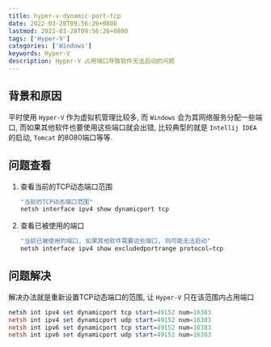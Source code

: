 ```yaml
---
title: hyper-v-dynamic-port-tcp
date: 2022-03-28T09:56:26+0800
lastmod: 2022-03-28T09:56:26+0800
tags: ['Hyper-V']
categories: ['Windows']
keywords: Hyper-V
description: Hyper-V 占用端口导致软件无法启动的问题
---
```

## 背景和原因

平时使用 `Hyper-V` 作为虚拟机管理比较多, 而 `Windows` 会为其网络服务分配一些端口, 而如果其他软件也要使用这些端口就会出错, 比较典型的就是 `Intellij IDEA` 的启动, `Tomcat` 的8080端口等等.

## 问题查看

1. 查看当前的TCP动态端口范围

   ```powershell
   "当前的TCP动态端口范围"
   netsh interface ipv4 show dynamicport tcp
   ```

2. 查看已被使用的端口

   ```powershell
   "当前已被使用的端口, 如果其他软件需要这些端口, 则可能无法启动"
   netsh interface ipv4 show excludedportrange protocol=tcp
   ```

## 问题解决

解决办法就是重新设置TCP动态端口的范围, 让 `Hyper-V` 只在该范围内占用端口

```powershell
netsh int ipv4 set dynamicport tcp start=49152 num=16383
netsh int ipv4 set dynamicport udp start=49152 num=16383
netsh int ipv6 set dynamicport tcp start=49152 num=16383
netsh int ipv6 set dynamicport udp start=49152 num=16383
```
